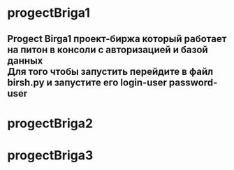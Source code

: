 # progectBriga1
Progect Birga1 проект-биржа который работает на питон в консоли с авторизацией и базой данных       
Для того чтобы запустить перейдите в файл birsh.py и запустите его
login-user
password-user
---
# progectBriga2
# progectBriga3
